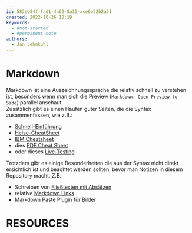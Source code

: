 ```yaml
---
id: 583eb84f-fad1-4a62-8a15-ace6e52b2a51
created: 2022-10-26 18:19
keywords: 
  - #not-started
  - #permanent-note
authors:
  - Jan Lehmkuhl
---
```



Markdown
======================================================================

Markdown ist eine Auszeichnungssprache die relativ schnell zu verstehen ist, besonders wenn man sich die Preview (`Markdown: Open Preview to Side`) parallel anschaut.  
Zusätzlich gibt es einen Haufen guter Seiten, die die Syntax zusammenfassen, wie z.B.:  
* [Schnell-Einführung]  
* [Heise-CheatSheet]  
* [IBM Cheatsheet]
* dies [PDF Cheat Sheet](cheat-sheet.pdf)  
* oder dieses [Live-Testing](https://markdown-it.github.io/)  


Trotzdem gibt es einige Besonderheiten die aus der Syntax nicht direkt ersichtlich ist und beachtet werden sollten, bevor man Notizen in diesem Repository macht. 
Z.B.:
* Schreiben von [Fließtexten mit Absätzen](floating-texts.md)  
* relative [Markdown Links](links.md)  
* [Markdown Paste Plugin](markdown-paste-plugin.md) für Bilder



RESOURCES
======================================================================

[Schnell-Einführung]: https://learnxinyminutes.com/docs/markdown/
[Heise-CheatSheet]: https://www.heise.de/mac-and-i/downloads/65/1/1/6/7/1/0/3/Markdown-CheatSheet-Deutsch.pdf
[IBM Cheatsheet]: https://www.ibm.com/docs/de/wsd?topic=notebook-markdown-cheatsheet
